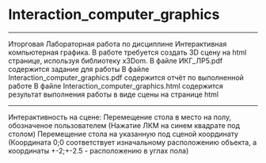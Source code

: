 # Interaction_computer_graphics

---------------------------------------------------------------------

Иторговая Лабораторная работа по дисциплине Интерактивная компьютерная графика.
В работе требуется создать 3D сцену на html странице, используя библиотеку x3Dom.
 В файле ИКГ_ЛР5.pdf содержится задание для работы
 В файле Interaction_computer_graphics.pdf содержится отчёт по выполненной работе
 В файле Interaction_computer_graphics.html содержится результат выполнения работы в виде сцены на странице html

----------------------------------------------------------------------

Интерактивность на сцене:
    Перемещение стола в место на полу, обозначеное пользователем (Нажатие ЛКМ на синем квадрате под столом)
    Перемещение стола на указанную под сценой координату (Координата 0;0 соответствует изначальному расположению объекта, а координаты +-2;+-2.5 - расположению в углах пола)
